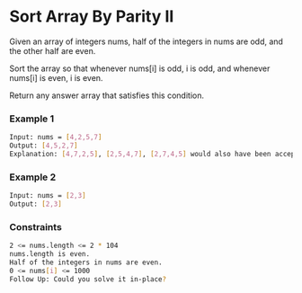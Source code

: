 # Sort Array By Parity II

Given an array of integers nums, half of the integers in nums are odd, and the other half are even.

Sort the array so that whenever nums[i] is odd, i is odd, and whenever nums[i] is even, i is even.

Return any answer array that satisfies this condition.

### Example 1
```sh
Input: nums = [4,2,5,7]
Output: [4,5,2,7]
Explanation: [4,7,2,5], [2,5,4,7], [2,7,4,5] would also have been accepted.
```

### Example 2
```sh
Input: nums = [2,3]
Output: [2,3]

```

### Constraints
```sh
2 <= nums.length <= 2 * 104
nums.length is even.
Half of the integers in nums are even.
0 <= nums[i] <= 1000
Follow Up: Could you solve it in-place?
```

